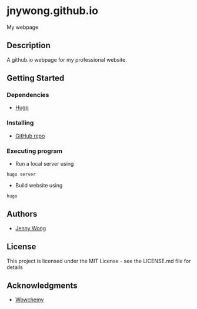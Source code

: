 # jnywong.github.io
My webpage

## Description

A github.io webpage for my professional website.

## Getting Started

### Dependencies

* [Hugo](https://gohugo.io/)

### Installing

* [GitHub repo](https://github.com/jnywong/jnywong.github.io)

### Executing program

* Run a local server using 

```
hugo server
```

* Build website using 

```
hugo
```

## Authors

* [Jenny Wong](https://github.com/jnywong)

## License

This project is licensed under the MIT License - see the LICENSE.md file for details

## Acknowledgments

* [Wowchemy](https://github.com/wowchemy/wowchemy-hugo-themes)
